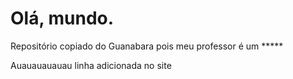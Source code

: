 # Olá, mundo.
 Repositório copiado do Guanabara pois meu professor é um *****

Auauauauauau linha adicionada no site
